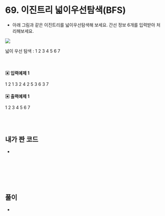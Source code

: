 # 69. 이진트리 넓이우선탐색(BFS)

* 아래 그림과 같은 이진트리를 넓이우선탐색해 보세요. 간선 정보 6개를 입력받아 처리해보세요.

![](https://github.com/MinsoftK/c-Algorithm_Q/blob/master/img/69.png?raw=true)

넓이 우선 탐색 : 1 2 3 4 5 6 7



<br/>



#### ▣ 입력예제 1
1 2
1 3
2 4
2 5
3 6
3 7





#### ▣ 출력예제 1
1 2 3 4 5 6 7 

<br/>
<br/>


## 내가 짠 코드
*

<br/>

```c++


```


<br><br> 

## 풀이
*  

<br/>

```c++

```
